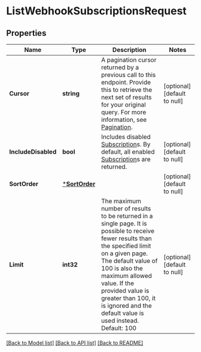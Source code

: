 # ListWebhookSubscriptionsRequest

## Properties

 Name                | Type                           | Description                                                                                                                                                                                                                                                                                                                | Notes                        
---------------------|--------------------------------|----------------------------------------------------------------------------------------------------------------------------------------------------------------------------------------------------------------------------------------------------------------------------------------------------------------------------|------------------------------
 **Cursor**          | **string**                     | A pagination cursor returned by a previous call to this endpoint. Provide this to retrieve the next set of results for your original query.  For more information, see [Pagination](https://developer.squareup.com/docs/basics/api101/pagination).                                                                         | [optional] [default to null] 
 **IncludeDisabled** | **bool**                       | Includes disabled [Subscription](entity:WebhookSubscription)s. By default, all enabled [Subscription](entity:WebhookSubscription)s are returned.                                                                                                                                                                           | [optional] [default to null] 
 **SortOrder**       | [***SortOrder**](SortOrder.md) |                                                                                                                                                                                                                                                                                                                            | [optional] [default to null] 
 **Limit**           | **int32**                      | The maximum number of results to be returned in a single page. It is possible to receive fewer results than the specified limit on a given page. The default value of 100 is also the maximum allowed value. If the provided value is greater than 100, it is ignored and the default value is used instead.  Default: 100 | [optional] [default to null] 

[[Back to Model list]](../README.md#documentation-for-models) [[Back to API list]](../README.md#documentation-for-api-endpoints) [[Back to README]](../README.md)

